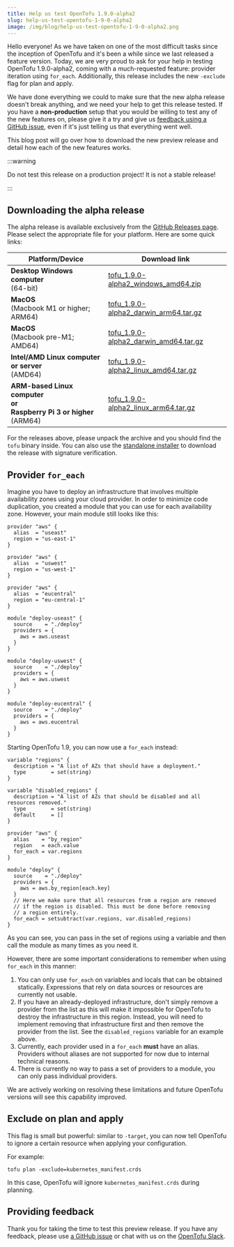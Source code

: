 ```yaml
---
title: Help us test OpenTofu 1.9.0-alpha2
slug: help-us-test-opentofu-1-9-0-alpha2
image: /img/blog/help-us-test-opentofu-1-9-0-alpha2.png
---
```


Hello everyone! As we have taken on one of the most difficult tasks since the inception of OpenTofu and it's been a while since we last released a feature version. Today, we are very proud to ask for your help in testing OpenTofu 1.9.0-alpha2, coming with a much-requested feature: provider iteration using `for_each`. Additionally, this release includes the new `-exclude` flag for plan and apply.

We have done everything we could to make sure that the new alpha release doesn't break anything, and we need your help to get this release tested. If you have a **non-production** setup that you would be willing to test any of the new features on, please give it a try and give us [feedback using a GitHub issue](https://github.com/opentofu/opentofu/issues/new/choose), even if it's just telling us that everything went well.

This blog post will go over how to download the new preview release and detail how each of the new features works.

:::warning

Do not test this release on a production project! It is not a stable release!

:::

## Downloading the alpha release

The alpha release is available exclusively from the [GitHub Releases page](https://github.com/opentofu/opentofu/releases/tag/v1.9.0-alpha2). Please select the appropriate file for your platform. Here are some quick links:

| Platform/Device                                                                 | Download link                                                                                                                                       |
|---------------------------------------------------------------------------------|-----------------------------------------------------------------------------------------------------------------------------------------------------|
| **Desktop Windows computer**<br />(64-bit)                                      | [tofu_1.9.0-alpha2_windows_amd64.zip](https://github.com/opentofu/opentofu/releases/download/v1.9.0-alpha2/tofu_1.9.0-alpha2_windows_amd64.zip)     |
| **MacOS**<br />(Macbook M1 or higher; ARM64)                                    | [tofu_1.9.0-alpha2_darwin_arm64.tar.gz](https://github.com/opentofu/opentofu/releases/download/v1.9.0-alpha2/tofu_1.9.0-alpha2_darwin_arm64.tar.gz) |
| **MacOS**<br />(Macbook pre-M1; AMD64)                                          | [tofu_1.9.0-alpha2_darwin_amd64.tar.gz](https://github.com/opentofu/opentofu/releases/download/v1.9.0-alpha2/tofu_1.9.0-alpha2_darwin_amd64.tar.gz) |
| **Intel/AMD Linux computer or server**<br />(AMD64)                             | [tofu_1.9.0-alpha2_linux_amd64.tar.gz](https://github.com/opentofu/opentofu/releases/download/v1.9.0-alpha2/tofu_1.9.0-alpha2_linux_amd64.tar.gz)   |
| **ARM-based Linux computer<br />or<br />Raspberry Pi 3 or higher**<br />(ARM64) | [tofu_1.9.0-alpha2_linux_arm64.tar.gz](https://github.com/opentofu/opentofu/releases/download/v1.9.0-alpha2/tofu_1.9.0-alpha2_linux_arm64.tar.gz)   |

For the releases above, please unpack the archive and you should find the `tofu` binary inside. You can also use the [standalone installer](https://opentofu.org/docs/intro/install/standalone/) to download the release with signature verification.

## Provider `for_each`

Imagine you have to deploy an infrastructure that involves multiple availability zones using your cloud provider. In order to minimize code duplication, you created a module that you can use for each availability zone. However, your main module still looks like this:

```hcl
provider "aws" {
  alias  = "useast"
  region = "us-east-1"
}

provider "aws" {
  alias  = "uswest"
  region = "us-west-1"
}

provider "aws" {
  alias  = "eucentral"
  region = "eu-central-1"
}

module "deploy-useast" {
  source    = "./deploy"
  providers = {
    aws = aws.useast
  }
}

module "deploy-uswest" {
  source    = "./deploy"
  providers = {
    aws = aws.uswest
  }
}

module "deploy-eucentral" {
  source    = "./deploy"
  providers = {
    aws = aws.eucentral
  }
}
```

Starting OpenTofu 1.9, you can now use a `for_each` instead:

```hcl
variable "regions" {
  description = "A list of AZs that should have a deployment."
  type        = set(string)
}

variable "disabled_regions" {
  description = "A list of AZs that should be disabled and all resources removed."
  type        = set(string)
  default     = []
}

provider "aws" {
  alias    = "by_region"
  region   = each.value
  for_each = var.regions
}

module "deploy" {
  source    = "./deploy"
  providers = {
    aws = aws.by_region[each.key]
  }
  // Here we make sure that all resources from a region are removed
  // if the region is disabled. This must be done before removing
  // a region entirely.
  for_each = setsubtract(var.regions, var.disabled_regions)
}
```

As you can see, you can pass in the set of regions using a variable and then call the module as many times as you need it.

However, there are some important considerations to remember when using `for_each` in this manner:

1. You can only use `for_each` on variables and locals that can be obtained statically. Expressions that rely on data sources or resources are currently not usable.
2. If you have an already-deployed infrastructure, don't simply remove a provider from the list as this will make it impossible for OpenTofu to destroy the infrastructure in this region. Instead, you will need to implement removing that infrastructure first and then remove the provider from the list. See the `disabled_regions` variable for an example above.
3. Currently, each provider used in a `for_each` **must** have an alias. Providers without aliases are not supported for now due to internal technical reasons.
4. There is currently no way to pass a set of providers to a module, you can only pass individual providers.

We are actively working on resolving these limitations and future OpenTofu versions will see this capability improved.

## Exclude on plan and apply

This flag is small but powerful: similar to `-target`, you can now tell OpenTofu to ignore a certain resource when applying your configuration.

For example:

```hcl2
tofu plan -exclude=kubernetes_manifest.crds
```

In this case, OpenTofu will ignore `kubernetes_manifest.crds` during planning.

## Providing feedback

Thank you for taking the time to test this preview release. If you have any feedback, please use [a GitHub issue](https://github.com/opentofu/opentofu/issues/new/choose) or chat with us on the [OpenTofu Slack](https://opentofu.org/slack/).
